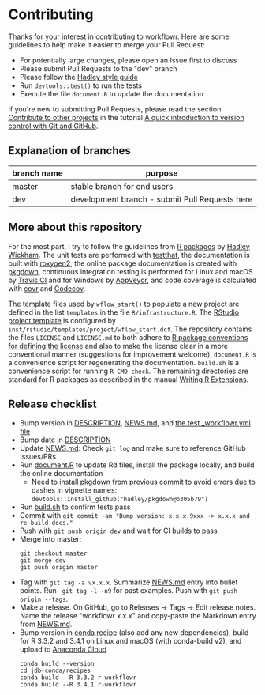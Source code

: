 # Contributing

Thanks for your interest in contributing to workflowr.
Here are some guidelines to help make it easier to merge your Pull Request:

* For potentially large changes, please open an Issue first to discuss
* Please submit Pull Requests to the "dev" branch
* Please follow the [Hadley style guide][style]
* Run `devtools::test()` to run the tests
* Execute the file `document.R` to update the documentation

If you're new to submitting Pull Requests, please read the section [Contribute
to other projects][contribute] in the tutorial [A quick introduction to version
control with Git and GitHub][git-tutorial].

## Explanation of branches

branch name   | purpose
------------- | -------------
master        | stable branch for end users
dev           | development branch - submit Pull Requests here


## More about this repository

For the most part, I try to follow the guidelines from [R packages][r-pkg] by
[Hadley Wickham][hadley]. The unit tests are performed with [testthat][], the
documentation is built with [roxygen2][], the online package documentation is
created with [pkgdown][], continuous integration testing is performed for Linux
and macOS by [Travis CI][travis] and for Windows by [AppVeyor][appveyor], and
code coverage is calculated with [covr][] and [Codecov][].

The template files used by `wflow_start()` to populate a new project are defined
in the list `templates` in the file `R/infrastructure.R`. The [RStudio project
template][pt] is configured by `inst/rstudio/templates/project/wflow_start.dcf`.
The repository contains the files `LICENSE` and `LICENSE.md` to both adhere to
[R package conventions for defining the license][r-exts-licensing] and also to
make the license clear in a more conventional manner (suggestions for
improvement welcome). `document.R` is a convenience script for regenerating the
documentation. `build.sh` is a convenience script for running `R CMD check`. The
remaining directories are standard for R packages as described in the manual
[Writing R Extensions][r-exts].

## Release checklist

* Bump version in [DESCRIPTION](DESCRIPTION), [NEWS.md](NEWS.md), and
[the test _workflowr.yml file](tests/testthat/files/test-wflow_update/post/_workflowr.yml)
* Bump date in [DESCRIPTION](DESCRIPTION)
* Update [NEWS.md](NEWS.md): Check `git log` and make sure to reference GitHub
Issues/PRs
* Run [document.R](document.R) to update Rd files, install the package locally,
and build the online documentation
    * Need to install [pkgdown][] from previous [commit][pkgdown-commit] to
    avoid errors due to dashes in vignette names:
    `devtools::install_github("hadley/pkgdown@b305b79")`
* Run [build.sh](build.sh) to confirm tests pass
* Commit with `git commit -am "Bump version: x.x.x.9xxx -> x.x.x and re-build
docs."`
* Push with `git push origin dev` and wait for CI builds to pass
* Merge into master:
    ```
    git checkout master
    git merge dev
    git push origin master
    ```
* Tag with `git tag -a vx.x.x`. Summarize [NEWS.md](NEWS.md) entry into bullet
points. Run ` git tag -l -n9` for past examples. Push with `git push origin
--tags`.
* Make a release. On GitHub, go to Releases -> Tags -> Edit release notes. Name
the release "workflowr x.x.x" and copy-paste the Markdown entry from
[NEWS.md](NEWS.md).
* Bump version in [conda recipe][meta.yaml] (also add any new dependencies),
build for R 3.3.2 and 3.4.1 on Linux and macOS (with conda-build v2), and upload
to [Anaconda Cloud][anaconda]
    ```
    conda build --version
    cd jdb-conda/recipes
    conda build --R 3.3.2 r-workflowr
    conda build --R 3.4.1 r-workflowr
    ```

[anaconda]: https://anaconda.org/jdblischak/r-workflowr
[appveyor]: https://ci.appveyor.com
[Codecov]: https://codecov.io/
[contribute]: http://journals.plos.org/ploscompbiol/article?id=10.1371/journal.pcbi.1004668#sec011
[covr]: https://github.com/jimhester/covr
[git-tutorial]: http://journals.plos.org/ploscompbiol/article?id=10.1371/journal.pcbi.1004668
[hadley]: http://hadley.nz/
[meta.yaml]: https://github.com/jdblischak/jdb-conda/blob/master/recipes/r-workflowr/meta.yaml
[pkgdown]: https://github.com/r-lib/pkgdown
[pkgdown-commit]: https://github.com/r-lib/pkgdown/issues/363#issuecomment-310187626
[pt]: https://rstudio.github.io/rstudio-extensions/rstudio_project_templates.html
[r-exts]: https://cran.r-project.org/doc/manuals/R-exts.html
[r-exts-licensing]: https://cran.r-project.org/doc/manuals/R-exts.html#Licensing
[r-pkg]: http://r-pkgs.had.co.nz/
[roxygen2]: https://github.com/klutometis/roxygen
[style]: http://adv-r.had.co.nz/Style.html
[testthat]: https://github.com/hadley/testthat
[travis]: https://travis-ci.org/
